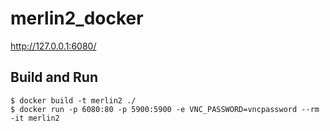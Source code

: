 # merlin2_docker

http://127.0.0.1:6080/

## Build and Run

```shell
$ docker build -t merlin2 ./
$ docker run -p 6080:80 -p 5900:5900 -e VNC_PASSWORD=vncpassword --rm -it merlin2
```